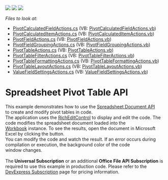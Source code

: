 <!-- default badges list -->
![](https://img.shields.io/endpoint?url=https://codecentral.devexpress.com/api/v1/VersionRange/128613201/16.1.5%2B)
[![](https://img.shields.io/badge/Open_in_DevExpress_Support_Center-FF7200?style=flat-square&logo=DevExpress&logoColor=white)](https://supportcenter.devexpress.com/ticket/details/T501894)
[![](https://img.shields.io/badge/📖_How_to_use_DevExpress_Examples-e9f6fc?style=flat-square)](https://docs.devexpress.com/GeneralInformation/403183)
<!-- default badges end -->
<!-- default file list -->
*Files to look at*:

* [PivotCalculatedFieldActions.cs](./CS/SpreadsheetDocServerPivotAPI/CodeExamples/PivotCalculatedFieldActions.cs) (VB: [PivotCalculatedFieldActions.vb](./VB/SpreadsheetDocServerPivotAPI/CodeExamples/PivotCalculatedFieldActions.vb))
* [PivotCalculatedItemActions.cs](./CS/SpreadsheetDocServerPivotAPI/CodeExamples/PivotCalculatedItemActions.cs) (VB: [PivotCalculatedItemActions.vb](./VB/SpreadsheetDocServerPivotAPI/CodeExamples/PivotCalculatedItemActions.vb))
* [PivotFieldActions.cs](./CS/SpreadsheetDocServerPivotAPI/CodeExamples/PivotFieldActions.cs) (VB: [PivotFieldActions.vb](./VB/SpreadsheetDocServerPivotAPI/CodeExamples/PivotFieldActions.vb))
* [PivotFieldGroupingActions.cs](./CS/SpreadsheetDocServerPivotAPI/CodeExamples/PivotFieldGroupingActions.cs) (VB: [PivotFieldGroupingActions.vb](./VB/SpreadsheetDocServerPivotAPI/CodeExamples/PivotFieldGroupingActions.vb))
* [PivotTableActions.cs](./CS/SpreadsheetDocServerPivotAPI/CodeExamples/PivotTableActions.cs) (VB: [PivotTableActions.vb](./VB/SpreadsheetDocServerPivotAPI/CodeExamples/PivotTableActions.vb))
* [PivotTableFilterActions.cs](./CS/SpreadsheetDocServerPivotAPI/CodeExamples/PivotTableFilterActions.cs) (VB: [PivotTableFilterActions.vb](./VB/SpreadsheetDocServerPivotAPI/CodeExamples/PivotTableFilterActions.vb))
* [PivotTableFormattingActions.cs](./CS/SpreadsheetDocServerPivotAPI/CodeExamples/PivotTableFormattingActions.cs) (VB: [PivotTableFormattingActions.vb](./VB/SpreadsheetDocServerPivotAPI/CodeExamples/PivotTableFormattingActions.vb))
* [PivotTableLayoutActions.cs](./CS/SpreadsheetDocServerPivotAPI/CodeExamples/PivotTableLayoutActions.cs) (VB: [PivotTableLayoutActions.vb](./VB/SpreadsheetDocServerPivotAPI/CodeExamples/PivotTableLayoutActions.vb))
* [ValueFieldSettingsActions.cs](./CS/SpreadsheetDocServerPivotAPI/CodeExamples/ValueFieldSettingsActions.cs) (VB: [ValueFieldSettingsActions.vb](./VB/SpreadsheetDocServerPivotAPI/CodeExamples/ValueFieldSettingsActions.vb))
<!-- default file list end -->
# Spreadsheet Pivot Table API


This example demonstrates how to use the <a href="https://documentation.devexpress.com/OfficeFileAPI/14912/Spreadsheet-Document-API">Spreadsheet Document API</a> to create and modify pivot tables in code.<br>The application uses the <a href="https://documentation.devexpress.com/#WindowsForms/CustomDocument6975">RichEditControl</a> to display and edit the code. The code modifies the spreadsheet document loaded into the <a href="https://documentation.devexpress.com/OfficeFileAPI/DevExpress.Spreadsheet.Workbook.class">Workbook</a> instance. To see the results, open the document in Microsoft Excel by clicking the button.<br>You can modify the code and watch the result. If an error occurs during compilation or execution, the background color of the code window changes.<br><br>The<strong> Universal Subscription</strong> or an additional <strong>Office File API Subscription</strong> is required to use this example in production code. Please refer to the <a href="https://www.devexpress.com/Buy/NET/">DevExpress Subscription</a> page for pricing information.

<br/>


